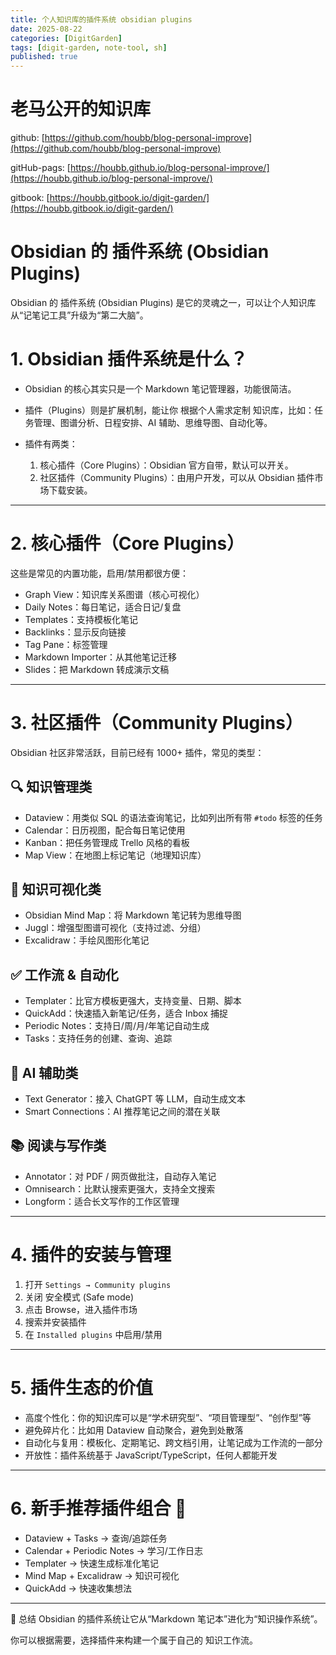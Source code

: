 ```yaml
---
title: 个人知识库的插件系统 obsidian plugins
date: 2025-08-22
categories: [DigitGarden]
tags: [digit-garden, note-tool, sh]
published: true
---
```



# 老马公开的知识库

github: [https://github.com/houbb/blog-personal-improve](https://github.com/houbb/blog-personal-improve)

gitHub-pags: [https://houbb.github.io/blog-personal-improve/](https://houbb.github.io/blog-personal-improve/)

gitbook: [https://houbb.gitbook.io/digit-garden/](https://houbb.gitbook.io/digit-garden/)


# Obsidian 的 插件系统 (Obsidian Plugins)

Obsidian 的 插件系统 (Obsidian Plugins) 是它的灵魂之一，可以让个人知识库从“记笔记工具”升级为“第二大脑”。

# 1. Obsidian 插件系统是什么？

* Obsidian 的核心其实只是一个 Markdown 笔记管理器，功能很简洁。
* 插件（Plugins）则是扩展机制，能让你 根据个人需求定制 知识库，比如：任务管理、图谱分析、日程安排、AI 辅助、思维导图、自动化等。
* 插件有两类：

  1. 核心插件（Core Plugins）：Obsidian 官方自带，默认可以开关。
  2. 社区插件（Community Plugins）：由用户开发，可以从 Obsidian 插件市场下载安装。

---

# 2. 核心插件（Core Plugins）

这些是常见的内置功能，启用/禁用都很方便：

* Graph View：知识库关系图谱（核心可视化）
* Daily Notes：每日笔记，适合日记/复盘
* Templates：支持模板化笔记
* Backlinks：显示反向链接
* Tag Pane：标签管理
* Markdown Importer：从其他笔记迁移
* Slides：把 Markdown 转成演示文稿

---

# 3. 社区插件（Community Plugins）

Obsidian 社区非常活跃，目前已经有 1000+ 插件，常见的类型：

## 🔍 知识管理类

* Dataview：用类似 SQL 的语法查询笔记，比如列出所有带 `#todo` 标签的任务
* Calendar：日历视图，配合每日笔记使用
* Kanban：把任务管理成 Trello 风格的看板
* Map View：在地图上标记笔记（地理知识库）

## 🧠 知识可视化类

* Obsidian Mind Map：将 Markdown 笔记转为思维导图
* Juggl：增强型图谱可视化（支持过滤、分组）
* Excalidraw：手绘风图形化笔记

## ✅ 工作流 & 自动化

* Templater：比官方模板更强大，支持变量、日期、脚本
* QuickAdd：快速插入新笔记/任务，适合 Inbox 捕捉
* Periodic Notes：支持日/周/月/年笔记自动生成
* Tasks：支持任务的创建、查询、追踪

## 🤖 AI 辅助类

* Text Generator：接入 ChatGPT 等 LLM，自动生成文本
* Smart Connections：AI 推荐笔记之间的潜在关联

## 📚 阅读与写作类

* Annotator：对 PDF / 网页做批注，自动存入笔记
* Omnisearch：比默认搜索更强大，支持全文搜索
* Longform：适合长文写作的工作区管理

---

# 4. 插件的安装与管理

1. 打开 `Settings → Community plugins`
2. 关闭 安全模式 (Safe mode)
3. 点击 Browse，进入插件市场
4. 搜索并安装插件
5. 在 `Installed plugins` 中启用/禁用

---

# 5. 插件生态的价值

* 高度个性化：你的知识库可以是“学术研究型”、“项目管理型”、“创作型”等
* 避免碎片化：比如用 Dataview 自动聚合，避免到处散落
* 自动化与复用：模板化、定期笔记、跨文档引用，让笔记成为工作流的一部分
* 开放性：插件系统基于 JavaScript/TypeScript，任何人都能开发

---

# 6. 新手推荐插件组合 🚀

* Dataview + Tasks → 查询/追踪任务
* Calendar + Periodic Notes → 学习/工作日志
* Templater → 快速生成标准化笔记
* Mind Map + Excalidraw → 知识可视化
* QuickAdd → 快速收集想法

---

📌 总结
Obsidian 的插件系统让它从“Markdown 笔记本”进化为“知识操作系统”。

你可以根据需要，选择插件来构建一个属于自己的 知识工作流。
